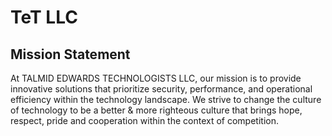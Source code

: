 # TeT LLC
## Mission Statement

At TALMID EDWARDS TECHNOLOGISTS LLC, our mission is to provide innovative solutions that prioritize security, performance, and operational efficiency within the technology landscape. We strive to change the culture of technology to be a better & more righteous culture that brings hope, respect, pride and cooperation within the context of competition.


